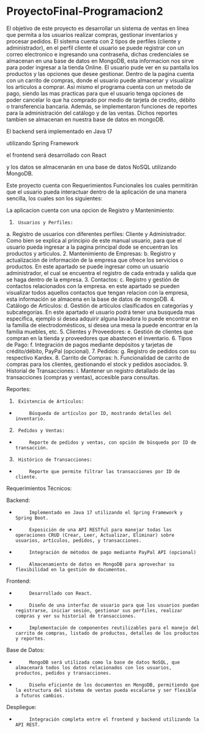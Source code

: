 # ProyectoFinal-Programacion2

El objetivo de este proyecto es desarrollar un sistema de ventas en línea que permita a los usuarios realizar compras, gestionar inventarios y procesar pedidos. El sistema cuenta con 2 tipos de perfiles (cliente y administrador), en el perfil cliente el usuario se puede registrar con un correo electronico e ingresando una contraseña, dichas credenciales se almacenan en una base de datos en MongoDB, esta informacion nos sirve para poder ingresar a la tienda Online. El usuario pude ver en su pantalla los productos y las opciones que desee gestionar. Dentro de la pagina cuenta con un carrito de compras, donde el usuario puede almacenar y visualizar los articulos a comprar. Asi mismo el programa cuenta con un metodo de pago, siendo las mas practicas para que el usuario tenga opciones de poder cancelar lo que ha comprado por medio de tarjeta de credito, débito o transferencia bancaria. Además, se implementaron funciones de reportes para la administración del catálogo y de las ventas. Dichos reportes tambien se almacenan en nuestra base de datos en mongoDB.
 
El backend será implementado en Java 17

 utilizando Spring Framework
 
el frontend será desarrollado con React

y los datos se almacenarán en una base de datos NoSQL utilizando MongoDB.

 Este proyecto cuenta con Requerimientos Funcionales los cuales permitirán que el usuario pueda interactuar dentro de la aplicación de una manera sencilla, los cuales son los siguientes:
 
 La aplicacion cuenta con una opcion de Registro y Mantenimiento:
1.  	Usuarios y Perfiles:
a.      Registro de usuarios con diferentes perfiles: Cliente y Administrador.
Como bien se explica al principio de este manual usuario, para que el usuario pueda ingresar a la pagina principal dode se encuentran los productos y articulos.
2.  	Mantenimiento de Empresas:
b.      Registro y actualización de información de la empresa que ofrece los servicios o productos.
En este apartado se puede ingresar como un usuario administrador, el cual se encuentra el registro de cada entrada y salida que se haga dentro de la empresa.
3.  	Contactos:
c.       Registro y gestión de contactos relacionados con la empresa.
en este apartado se pueden visualizar todos aquellos contactos que tengan relacion con la empresa, esta información se almacena en la base de datos de mongoDB.
4.  	Catálogo de Artículos:
d.      Gestión de artículos clasificados en categorías y subcategorías.
En este apartado el usuario podrá tener una busqueda mas especifica, ejemplo si desea adquirir alguna lavadora lo puede encontrar en la familia de electrodomésticos, si desea una mesa la puede encontrar en la familia muebles, etc. 
5.  	Clientes y Proveedores:
e.      Gestión de clientes que compran en la tienda y proveedores que abastecen el inventario.
6.  	Tipos de Pago:
f.        Integración de pagos mediante depósitos y tarjetas de crédito/débito, PayPal (opcional).
7.  	Pedidos:
g.      Registro de pedidos con su respectivo Kardex.
8.  	Carrito de Compras:
h.      Funcionalidad de carrito de compras para los clientes, gestionando el stock y pedidos asociados.
9.  	Historial de Transacciones:
i.        Mantener un registro detallado de las transacciones (compras y ventas), accesible para consultas.
 
 
Reportes:
1.  	Existencia de Artículos:
-          Búsqueda de artículos por ID, mostrando detalles del inventario.
2.  	Pedidos y Ventas:
-          Reporte de pedidos y ventas, con opción de búsqueda por ID de transacción.
3.  	Histórico de Transacciones:
-          Reporte que permite filtrar las transacciones por ID de cliente.
 
 Requerimientos Técnicos:
 
 Backend:
-          Implementado en Java 17 utilizando el Spring Framework y Spring Boot.
-          Exposición de una API RESTful para manejar todas las operaciones CRUD (Crear, Leer, Actualizar, Eliminar) sobre usuarios, artículos, pedidos, y transacciones.
-          Integración de métodos de pago mediante PayPal API (opcional)
-          Almacenamiento de datos en MongoDB para aprovechar su flexibilidad en la gestión de documentos.
 
 Frontend:
-          Desarrollado con React.
-          Diseño de una interfaz de usuario para que los usuarios puedan registrarse, iniciar sesión, gestionar sus perfiles, realizar compras y ver su historial de transacciones.
-          Implementación de componentes reutilizables para el manejo del carrito de compras, listado de productos, detalles de los productos y reportes.
 
 Base de Datos:
-          MongoDB será utilizada como la base de datos NoSQL, que almacenará todos los datos relacionados con los usuarios, productos, pedidos y transacciones.
-          Diseño eficiente de los documentos en MongoDB, permitiendo que la estructura del sistema de ventas pueda escalarse y ser flexible a futuros cambios.
 
 Despliegue:
-          Integración completa entre el frontend y backend utilizando la API REST. 
